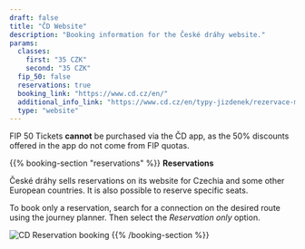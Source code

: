 ```yaml
---
draft: false
title: "ČD Website"
description: "Booking information for the České dráhy website."
params:
  classes:
    first: "35 CZK"
    second: "35 CZK"
  fip_50: false
  reservations: true
  booking_link: "https://www.cd.cz/en/"
  additional_info_link: "https://www.cd.cz/en/typy-jizdenek/rezervace-mista/-28327/"
  type: "website"
---
```


FIP 50 Tickets **cannot** be purchased via the ČD app, as the 50% discounts offered in the app do not come from FIP quotas.

{{% booking-section "reservations" %}}
**Reservations**

České dráhy sells reservations on its website for Czechia and some other European countries. It is also possible to reserve specific seats.

To book only a reservation, search for a connection on the desired route using the journey planner. Then select the _Reservation only_ option.

![CD Reservation booking](cd_reservation.webp)
{{% /booking-section %}}

